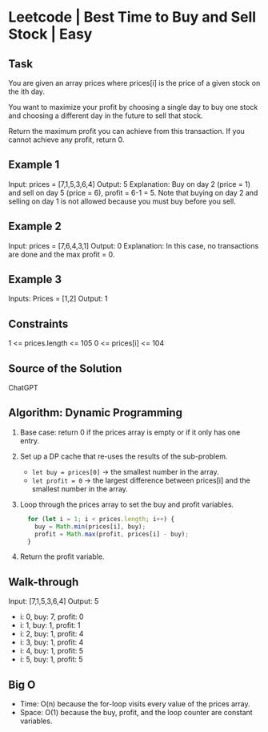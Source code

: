 # Leetcode | Best Time to Buy and Sell Stock | Easy

## Task

You are given an array prices where prices[i] is the price of a given stock on the ith day.

You want to maximize your profit by choosing a single day to buy one stock and choosing a different day in the future to sell that stock.

Return the maximum profit you can achieve from this transaction. If you cannot achieve any profit, return 0.

## Example 1

Input: prices = [7,1,5,3,6,4]
Output: 5
Explanation: Buy on day 2 (price = 1) and sell on day 5 (price = 6), profit = 6-1 = 5.
Note that buying on day 2 and selling on day 1 is not allowed because you must buy before you sell.

## Example 2

Input: prices = [7,6,4,3,1]
Output: 0
Explanation: In this case, no transactions are done and the max profit = 0.

## Example 3

Inputs: Prices = [1,2]
Output: 1

## Constraints

1 <= prices.length <= 105
0 <= prices[i] <= 104

## Source of the Solution

ChatGPT

## Algorithm: Dynamic Programming

1. Base case: return 0 if the prices array is empty or if it only has one entry.
2. Set up a DP cache that re-uses the results of the sub-problem.

    - `let buy = prices[0]` -> the smallest number in the array.
    - `let profit = 0` -> the largest difference between prices[i] and the smallest number in the array.

3. Loop through the prices array to set the buy and profit variables.

    ```JavaScript
      for (let i = 1; i < prices.length; i++) {
        buy = Math.min(prices[i], buy);
        profit = Math.max(profit, prices[i] - buy);
      }
    ```

4. Return the profit variable.

## Walk-through

Input: [7,1,5,3,6,4]
Output: 5

- i: 0, buy: 7, profit: 0
- i: 1, buy: 1, profit: 1
- i: 2, buy: 1, profit: 4
- i: 3, buy: 1, profit: 4
- i: 4, buy: 1, profit: 5
- i: 5, buy: 1, profit: 5

## Big O

- Time: O(n) because the for-loop visits every value of the prices array.
- Space: O(1) because the buy, profit, and the loop counter are constant variables.

